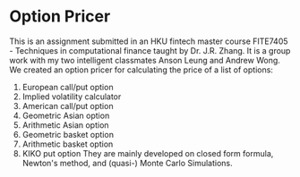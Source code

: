 # Option Pricer
This is an assignment submitted in an HKU fintech master course FITE7405 - Techniques in computational finance taught by Dr. J.R. Zhang.
It is a group work with my two intelligent classmates Anson Leung and Andrew Wong.
We created an option pricer for calculating the price of a list of options:  
  1. European call/put option
  2. Implied volatility calculator
  3. American call/put option
  4. Geometric Asian option
  5. Arithmetic Asian option
  6. Geometric basket option
  7. Arithmetic basket option
  8. KIKO put option
They are mainly developed on closed form formula, Newton's method, and (quasi-) Monte Carlo Simulations.
